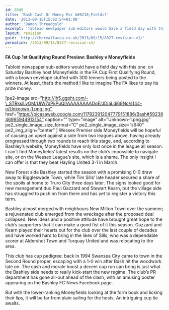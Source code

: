 ```yaml
---
id: 8345
title: 'Bash Cash Or Money For &#8216;Fields?'
date: '2013-09-15T15:02:54+01:00'
author: 'Damon Threadgold'
excerpt: 'Tabloid newspaper sub-editors would have a field day with this one...'
layout: revision
guid: 'http://therealfacup.co.uk/2013/09/15/8327-revision-v1/'
permalink: /2013/09/15/8327-revision-v1/
---
```


**FA Cup 1st Qualifying Round Preview: Bashley v Moneyfields**

Tabloid newspaper sub-editors would have a field day with this one: on Saturday Bashley host Moneyfields in the FA Cup First Qualifying Round, with a brown envelope stuffed with 300 tenners being posted to the winners. At least, that’s the method I like to imagine The FA likes to pay its prize money.

\[pe2-image src=”http://lh5.ggpht.com/-\_STRksiLvOM/UjW7dPkPuQI/AAAAAAAADoE/JDIaLdj69No/s144-o/Unknown-1.png.jpg” href=”https://picasaweb.google.com/117823912047779151886/Bash#5923846995944913154″ caption=”” type=”image” alt=”Unknown-1.png.jpg” pe2\_single\_image\_size\_format=”C” pe2\_single\_image\_size=”s640″ pe2\_img\_align=”center” \] Wessex Premier side Moneyfields will be hopeful of causing an upset against a side from two leagues above, having already progressed through two rounds to reach this stage, and, according to Bashley’s website, Moneyfields have only lost once in the league all season. I can’t find Moneyfields’ latest results on the club’s impossible to navigate site, or on the Wessex League’s site, which is a shame. The only insight I can offer is that they beat Hayling United 3-1 in March.

New Forest side Bashley started the season with a promising 0-0 draw away to Biggleswade Town, while Tim Sills’ late header secured a share of the spoils at home to Truro City three days later. The signs looked good for new management duo Paul Gazzard and Stewart Kearn, but the village side has struggled to push on from there and has yet to register a victory this term.

Bashley almost merged with neighbours New Milton Town over the summer; a rejuvenated club emerged from the wreckage after the proposed deal collapsed. New ideas and a positive attitude have brought great hope to the club’s supporters that it can make a good fist of it this season. Gazzard and Kearn played their hearts out for the club over the last couple of decades and have worked hard to bring in the likes of Sills, who was a dependable scorer at Aldershot Town and Torquay United and was relocating to the area.

This club has cup pedigree: back in 1994 Swansea City came to town in the Second Round proper, escaping with a 1-0 win after Bash hit the woodwork late on. The cash and morale boost a decent cup run can bring is just what the Bashley side needs to really kick-start the new regime. The club’s PR department has gone all-out ahead of the clash, with an amusing poster appearing on the Bashley FC News Facebook page.

But with the lower-ranking Moneyfields looking at the form book and licking their lips, it will be far from plain sailing for the hosts. An intriguing cup tie awaits.